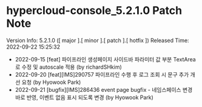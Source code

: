 # hypercloud-console_5.2.1.0 Patch Note

Version Info: 5.2.1.0 ([ major ].[ minor ].[ patch ].[ hotfix ])
Released Time: 2022-09-22 15:25:32

- 2022-09-15 [feat] 파이프라인 생성페이지 사이드바 파라미터 값 부분 TextArea로 수정 및 autoscale 적용 (by richardSHkim) 
- 2022-09-20 [feat][IMS]290757 파이프라인 수행 후 로그 조회 시 문구 추가 개선 요청 (by Hyowook Park) 
- 2022-09-21 [bugfix][IMS]286436 event page bugfix - 네임스페이스 변경 바로 반영, 이벤트 없음 표시 되도록 변경 (by Hyowook Park) 
